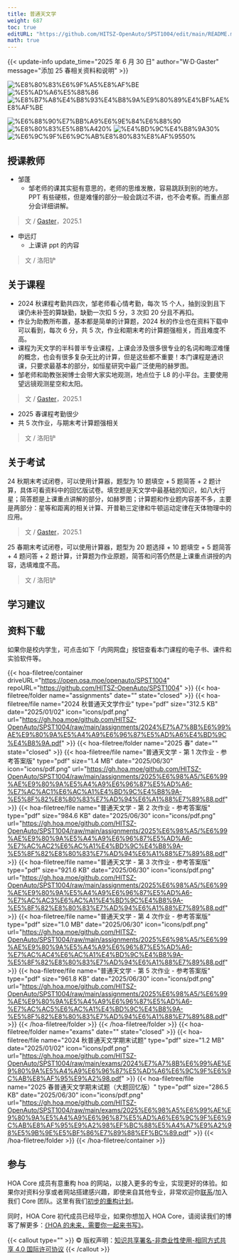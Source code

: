 ```yaml
---
title: 普通天文学
weight: 687
toc: true
editURL: "https://github.com/HITSZ-OpenAuto/SPST1004/edit/main/README.md"
math: true
---
```


{{< update-info update_time="2025 年 6 月 30 日" author="W·D·Gaster" message="添加 25 春相关资料和说明" >}}


<div class="img-div hx-mt-4 hx-flex-row hx-justify-start hx-items-center">

![%E8%80%83%E6%9F%A5%E8%AF%BE](https://img.shields.io/badge/%E8%80%83%E6%9F%A5%E8%AF%BE-green)
![%E5%AD%A6%E5%88%86](https://img.shields.io/badge/%E5%AD%A6%E5%88%86-2-moccasin)
![%E8%B7%A8%E4%B8%93%E4%B8%9A%E9%80%89%E4%BF%AE%E8%AF%BE](https://img.shields.io/badge/%E8%B7%A8%E4%B8%93%E4%B8%9A%E9%80%89%E4%BF%AE%E8%AF%BE-lightskyblue)

![%E6%88%90%E7%BB%A9%E6%9E%84%E6%88%90](https://img.shields.io/badge/%E6%88%90%E7%BB%A9%E6%9E%84%E6%88%90-gold)
![%E8%80%83%E5%8B%A420%](https://img.shields.io/badge/%E8%80%83%E5%8B%A4-20%25-wheat)
![%E4%BD%9C%E4%B8%9A30%](https://img.shields.io/badge/%E4%BD%9C%E4%B8%9A-30%25-wheat)
![%E6%9C%9F%E6%9C%AB%E8%80%83%E8%AF%9550%](https://img.shields.io/badge/%E6%9C%9F%E6%9C%AB%E8%80%83%E8%AF%95-60%25-wheat)


</div>

## 授课教师

- 邹蓬
  - 邹老师的课其实挺有意思的，老师的思维发散，容易跳跃到别的地方。PPT 有些硬核，但是难懂的部分一般会跳过不讲，也不会考察。而重点部分会详细讲解。
> 文 / [Gaster](https://github.com/WDGaster703)，2025.1

- 申远灯
  - 上课讲 ppt 的内容
> 文 / 洛阳铲

## 关于课程

- 2024 秋课程考勤共四次，邹老师看心情考勤，每次 15 个人，抽到没到且下课仍未补签的算缺勤，缺勤一次扣 5 分，3 次扣 20 分且不再扣。
- 作业为助教所布置，基本都是简单的计算题，2024 秋的作业也在资料下载中可以看到，每次 6 分，共 5 次，作业和期末考的计算题强相关，而且难度不高。
- 课程为天文学的半科普半专业课程，上课会涉及很多很专业的名词和晦涩难懂的概念，也会有很多复杂无比的计算，但是这些都不重要！本门课程是通识课，只要求最基本的部分，如恒星研究中最广泛使用的赫罗图。
- 邹老师和助教张昶博士会带大家实地观测，地点位于 L8 的小平台。主要使用望远镜观测星空和太阳。

> 文 / [Gaster](https://github.com/WDGaster703)，2025.1

- 2025 春课程考勤很少
- 共 5 次作业，与期末考计算题强相关

> 文 / 洛阳铲

## 关于考试

24 秋期末考试闭卷，可以使用计算器，题型为 10 题填空 + 5 题简答 + 2 题计算，具体可看资料中的回忆版试卷。填空题是天文学中最基础的知识，如八大行星；简答题是上课重点讲解的部分，如赫罗图；计算题和作业题内容差不多，主要是两部分：星等和距离的相关计算、开普勒三定律和牛顿运动定律在天体物理中的应用。

> 文 / [Gaster](https://github.com/WDGaster703)，2025.1

25 春期末考试闭卷，可以使用计算器，题型为 20 题选择 + 10 题填空 + 5 题简答 + 4 题问答 + 2 题计算，计算题为作业原题，简答和问答仍然是上课重点讲授的内容，选填难度不高。

> 文 / 洛阳铲
## 学习建议

## 资料下载

如果你是校内学生，可点击如下「内网网盘」按钮查看本门课程的电子书、课件和实验软件等。

{{< hoa-filetree/container driveURL="https://open.osa.moe/openauto/SPST1004" repoURL="https://github.com/HITSZ-OpenAuto/SPST1004" >}}
{{< hoa-filetree/folder name="assignments" date="" state="closed" >}}
{{< hoa-filetree/file name="2024 秋普通天文学作业" type="pdf" size="312.5 KB" date="2025/01/02" icon="icons/pdf.png" url="https://gh.hoa.moe/github.com/HITSZ-OpenAuto/SPST1004/raw/main/assignments/2024%E7%A7%8B%E6%99%AE%E9%80%9A%E5%A4%A9%E6%96%87%E5%AD%A6%E4%BD%9C%E4%B8%9A.pdf" >}}
{{< hoa-filetree/folder name="2025 春" date="" state="closed" >}}
{{< hoa-filetree/file name="普通天文学 - 第 1 次作业 - 参考答案版" type="pdf" size="1.4 MB" date="2025/06/30" icon="icons/pdf.png" url="https://gh.hoa.moe/github.com/HITSZ-OpenAuto/SPST1004/raw/main/assignments/2025%E6%98%A5/%E6%99%AE%E9%80%9A%E5%A4%A9%E6%96%87%E5%AD%A6-%E7%AC%AC1%E6%AC%A1%E4%BD%9C%E4%B8%9A-%E5%8F%82%E8%80%83%E7%AD%94%E6%A1%88%E7%89%88.pdf" >}}
{{< hoa-filetree/file name="普通天文学 - 第 2 次作业 - 参考答案版" type="pdf" size="984.6 KB" date="2025/06/30" icon="icons/pdf.png" url="https://gh.hoa.moe/github.com/HITSZ-OpenAuto/SPST1004/raw/main/assignments/2025%E6%98%A5/%E6%99%AE%E9%80%9A%E5%A4%A9%E6%96%87%E5%AD%A6-%E7%AC%AC2%E6%AC%A1%E4%BD%9C%E4%B8%9A-%E5%8F%82%E8%80%83%E7%AD%94%E6%A1%88%E7%89%88.pdf" >}}
{{< hoa-filetree/file name="普通天文学 - 第 3 次作业 - 参考答案版" type="pdf" size="921.6 KB" date="2025/06/30" icon="icons/pdf.png" url="https://gh.hoa.moe/github.com/HITSZ-OpenAuto/SPST1004/raw/main/assignments/2025%E6%98%A5/%E6%99%AE%E9%80%9A%E5%A4%A9%E6%96%87%E5%AD%A6-%E7%AC%AC3%E6%AC%A1%E4%BD%9C%E4%B8%9A-%E5%8F%82%E8%80%83%E7%AD%94%E6%A1%88%E7%89%88.pdf" >}}
{{< hoa-filetree/file name="普通天文学 - 第 4 次作业 - 参考答案版" type="pdf" size="1.0 MB" date="2025/06/30" icon="icons/pdf.png" url="https://gh.hoa.moe/github.com/HITSZ-OpenAuto/SPST1004/raw/main/assignments/2025%E6%98%A5/%E6%99%AE%E9%80%9A%E5%A4%A9%E6%96%87%E5%AD%A6-%E7%AC%AC4%E6%AC%A1%E4%BD%9C%E4%B8%9A-%E5%8F%82%E8%80%83%E7%AD%94%E6%A1%88%E7%89%88.pdf" >}}
{{< hoa-filetree/file name="普通天文学 - 第 5 次作业 - 参考答案版" type="pdf" size="961.8 KB" date="2025/06/30" icon="icons/pdf.png" url="https://gh.hoa.moe/github.com/HITSZ-OpenAuto/SPST1004/raw/main/assignments/2025%E6%98%A5/%E6%99%AE%E9%80%9A%E5%A4%A9%E6%96%87%E5%AD%A6-%E7%AC%AC5%E6%AC%A1%E4%BD%9C%E4%B8%9A-%E5%8F%82%E8%80%83%E7%AD%94%E6%A1%88%E7%89%88.pdf" >}}
{{< /hoa-filetree/folder >}}
{{< /hoa-filetree/folder >}}
{{< hoa-filetree/folder name="exams" date="" state="closed" >}}
{{< hoa-filetree/file name="2024 秋普通天文学期末试题" type="pdf" size="1.2 MB" date="2025/01/02" icon="icons/pdf.png" url="https://gh.hoa.moe/github.com/HITSZ-OpenAuto/SPST1004/raw/main/exams/2024%E7%A7%8B%E6%99%AE%E9%80%9A%E5%A4%A9%E6%96%87%E5%AD%A6%E6%9C%9F%E6%9C%AB%E8%AF%95%E9%A2%98.pdf" >}}
{{< hoa-filetree/file name="2025 春普通天文学期末试题（大题回忆版）" type="pdf" size="286.5 KB" date="2025/06/30" icon="icons/pdf.png" url="https://gh.hoa.moe/github.com/HITSZ-OpenAuto/SPST1004/raw/main/exams/2025%E6%98%A5%E6%99%AE%E9%80%9A%E5%A4%A9%E6%96%87%E5%AD%A6%E6%9C%9F%E6%9C%AB%E8%AF%95%E9%A2%98%EF%BC%88%E5%A4%A7%E9%A2%98%E5%9B%9E%E5%BF%86%E7%89%88%EF%BC%89.pdf" >}}
{{< /hoa-filetree/folder >}}
{{< /hoa-filetree/container >}}

## 参与

HOA Core 成员有意重构 hoa 的网站，以接入更多的专业，实现更好的体验。如果你对资料分享或者网站搭建感兴趣，即使来自其他专业，非常欢迎你[联系](mailto:hi@hoa.moe)/加入我们 Core 团队。这里有我们[初步的重构计划](https://historical-mousepad-286.notion.site/HOA-1f71751ad5fe80978c70d9e32330d7e6)。

同时，HOA Core 初代成员已经毕业，如果你想加入 HOA Core，请阅读我们的博客了解更多：[《HOA 的未来，需要你一起来书写》](https://hoa.moe/news/future-of-hoa)。

{{< callout type="" >}}
  © 版权声明：[知识共享署名-非商业性使用-相同方式共享 4.0 国际许可协议](https://creativecommons.org/licenses/by-nc-sa/4.0/)
{{< /callout >}}

